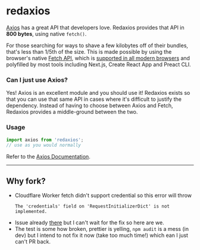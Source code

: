 # redaxios

[Axios] has a great API that developers love. Redaxios provides that API in **800 bytes**, using native `fetch()`.

For those searching for ways to shave a few kilobytes off of their bundles, that's less than 1/5th of the size. This is made possible by using the browser's native [Fetch API][fetch], which is [supported in all modern browsers](https://caniuse.com/#feat=fetch) and polyfilled by most tools including Next.js, Create React App and Preact CLI.

### Can I just use Axios?

Yes! Axios is an excellent module and you should use it! Redaxios exists so that you can use that same API in cases where it's difficult to justify the dependency. Instead of having to choose between Axios and Fetch, Redaxios provides a middle-ground between the two.

[axios]: https://github.com/axios/axios
[fetch]: https://developer.mozilla.org/en-US/docs/Web/API/Fetch_API/Using_Fetch

### Usage

```js
import axios from 'redaxios';
// use as you would normally
```

Refer to the [Axios Documentation](https://github.com/axios/axios#axios-api).

- - -

## Why fork?
- Cloudflare Worker fetch didn't support credential so this error will throw
  ```
  The 'credentials' field on 'RequestInitializerDict' is not implemented.
  ```
- Issue already [there](https://github.com/developit/redaxios/issues/64) but I can't wait for the fix so here are we.
- The test is some how broken, prettier is yelling, `npm audit` is a mess (in dev) but I intend to not fix it now (take too much time!) which ean I just can't PR back.
